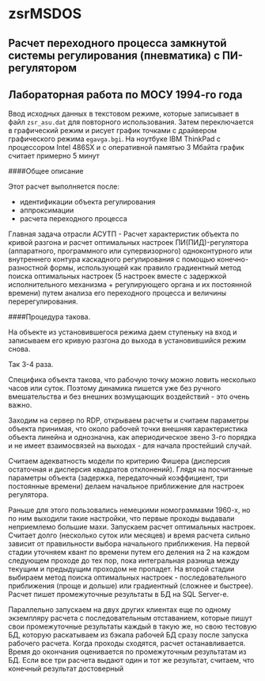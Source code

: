 # zsrMSDOS
Расчет переходного процесса замкнутой системы регулирования (пневматика) с ПИ-регулятором
----------------
Лабораторная работа по МОСУ 1994-го года
----
Ввод исходных данных в текстовом режиме, которые записывает в файл `zsr_asu.dat` для повторного использования. Затем переключается в графический режим и рисует график точками с драйвером графического режима `egavga.bgi`. На ноутбуке IBM ThinkPad с процессором Intel 486SX и с оперативной памятью 3 Мбайта график считает примерно 5 минут

####Общее описание

Этот расчет выполняется после:
 - идентификации объекта регулирования
 - аппроксимации
 - расчета переходного процесса

Главная задача отрасли АСУТП -
Расчет характеристик объекта по кривой разгона и расчет оптимальных настроек ПИ(ПИД)-регулятора
(аппаратного, программного или супервизорного)
одноконтурного или внутреннего контура каскадного регулирования с помощью конечно-разностной формы,
использующей как правило градиентный метод поиска оптимальных настроек
(5 настроек вместе с задержкой исполнительного механизма + регулирующего органа и их постоянной времени)
путем анализа его переходного процесса и величины перерегулирования.

####Процедура такова.

На объекте из установившегося режима даем ступеньку на вход и записываем его кривую разгона до выхода
в установившийся режим снова.

Так 3-4 раза.

Специфика объекта такова, что рабочую точку можно ловить несколько часов или суток.
Поэтому динамика пишется уже без ручного вмешательства и без внешних возмущающих воздействий -
это очень важно.

Заходим на сервер по RDP, открываем расчеты и считаем параметры объекта принимая,
 что около рабочей точки внешняя характеристика объекта линейна и однозначна,
 как апериодическое звено 3-го порядка и не имеет взаимосвязей на выходах - для начала простейший случай.

Считаем адекватность модели по критерию Фишера (дисперсия остаточная и дисперсия квадратов отклонений).
Глядя на посчитанные параметры объекта (задержка, передаточный коэффициент, три постоянные времени)
делаем начальное приближение для настроек регулятора.

Раньше для этого пользовались немецкими номограммами 1960-х, но по ним выходили такие настройки,
что первые проходы выдавали неприемлемо большие махи. Запускаем расчет оптимальных настроек.
Считает долго (несколько суток или месяцев) и время расчета сильно зависит от правильности
выбора начального приближения. На первой стадии уточняем квант по времени путем его деления на
2 на каждом следующем проходе до тех пор, пока интегральная разница между текущим и предыдущим
проходом не пропадет. На второй стадии выбираем метод поиска оптимальных настроек -
последовательного приближения (проще и дольше) или градиентный (сложнее и быстрее).
Расчет пишет промежуточные результаты в БД на SQL Server-е.

Параллельно запускаем на двух других клиентах еще по одному экземпляру расчета с последовательным отставанием,
которые пишут свои промежуточные результаты каждый в такую же, но свою тестовую БД,
которую раскатываем из бэкапа рабочей БД сразу после запуска рабочего расчета.
Когда проходы сходятся, расчет останавливается. Время до окончания оценивается по промежуточным результатам из БД.
Если все три расчета выдают один и тот же результат, считаем, что конечный результат достоверный

